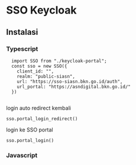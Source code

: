# SSO Keycloak



## Instalasi

### Typescript
```
  import SSO from "./keycloak-portal";
  const sso = new SSO({
    client_id: "",
    realm: "public-siasn",
    url: "https://sso-siasn.bkn.go.id/auth",
    url_portal: "https://asndigital.bkn.go.id/"
  })
 
```

login auto redirect kembali
```
sso.portal_login_redirect()
```

login ke SSO portal
```
sso.portal_login()
```

### Javascript


